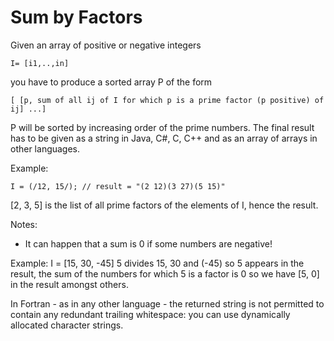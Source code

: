 # Sum by Factors

Given an array of positive or negative integers

```
I= [i1,..,in]
```

you have to produce a sorted array P of the form

```
[ [p, sum of all ij of I for which p is a prime factor (p positive) of ij] ...]
```

P will be sorted by increasing order of the prime numbers. The final result has to be given as a string in Java, C#, C, C++ and as an array of arrays in other languages.

Example:

```
I = (/12, 15/); // result = "(2 12)(3 27)(5 15)"
```

[2, 3, 5] is the list of all prime factors of the elements of I, hence the result.

Notes:

- It can happen that a sum is 0 if some numbers are negative!

Example: I = [15, 30, -45] 5 divides 15, 30 and (-45) so 5 appears in the result, the sum of the numbers for which 5 is a factor is 0 so we have [5, 0] in the result amongst others.

In Fortran - as in any other language - the returned string is not permitted to contain any redundant trailing whitespace: you can use dynamically allocated character strings.
